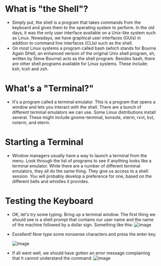 # What is "the Shell"?
- Simply put, the shell is a program that takes commands from the keyboard and gives them to the operating system to perform. In the old days, it was the only user interface available on a Unix-like system such as Linux. Nowadays, we have graphical user interfaces (GUIs) in addition to command line interfaces (CLIs) such as the shell.
- On most Linux systems a program called bash (which stands for Bourne Again SHell, an enhanced version of the original Unix shell program, sh, written by Steve Bourne) acts as the shell program. Besides bash, there are other shell programs available for Linux systems. These include: ksh, tcsh and zsh.
# What's a "Terminal?"
- It's a program called a terminal emulator. This is a program that opens a window and lets you interact with the shell. There are a bunch of different terminal emulators we can use. Some Linux distributions install several. These might include gnome-terminal, konsole, xterm, rxvt, kvt, nxterm, and eterm.

# Starting a Terminal
- Window managers usually have a way to launch a terminal from the menu. Look through the list of programs to see if anything looks like a terminal emulator. While there are a number of different terminal emulators, they all do the same thing. They give us access to a shell session. You will probably develop a preference for one, based on the different bells and whistles it provides.
# Testing the Keyboard
- OK, let's try some typing. Bring up a terminal window. The first thing we should see is a shell prompt that contains our user name and the name of the machine followed by a dollar sign. Something like this:
  ![image](https://github.com/JoseCuevaRamos/Redes_Actividades_Jose_cueva/assets/150297438/10c8e1d3-d459-45b8-8a64-b70a88cb4d3b)

- Excellent! Now type some nonsense characters and press the enter key.

  
  ![image](https://github.com/JoseCuevaRamos/Redes_Actividades_Jose_cueva/assets/150297438/574b2789-4cd3-4e3d-99f5-d3c5f4309ff2)

- If all went well, we should have gotten an error message complaining that it cannot understand the command:
![image](https://github.com/JoseCuevaRamos/Redes_Actividades_Jose_cueva/assets/150297438/f8e8bfce-d016-464d-a744-0a6c3bb2da83)

